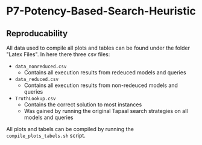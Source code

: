 # P7-Potency-Based-Search-Heuristic

## Reproducability
All data used to compile all plots and tables can be found under the folder "Latex Files".
In here there three csv files:
 - `data_nonreduced.csv`
   - Contains all execution results from redeuced models and queries 
 - `data_reduced.csv`
   - Contains all execution results from non-redeuced models and queries
 - `TruthLookup.csv`
   - Contains the correct solution to most instances 
   - Was gained by running the original Tapaal search strategies on all models and queries 

All plots and tabels can be compiled by running the `compile_plots_tabels.sh` script.
